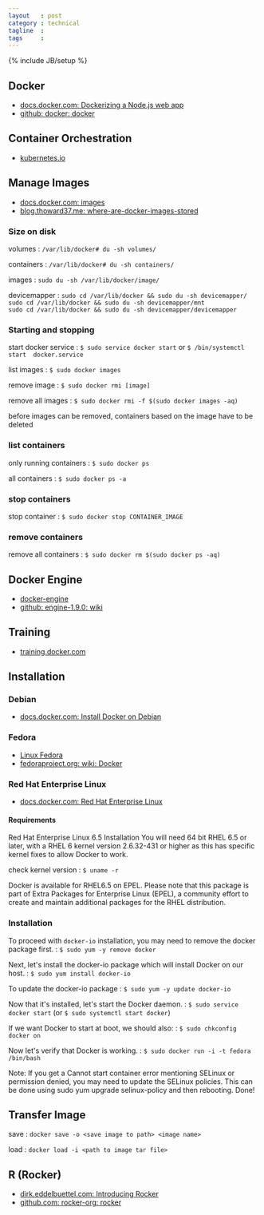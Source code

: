 ```yaml
---
layout   : post
category : technical
tagline  : 
tags     : 
---
```

{% include JB/setup %}


## Docker

- [docs.docker.com: Dockerizing a Node.js web app](https://docs.docker.com/examples/nodejs_web_app/)
- [github: docker: docker](https://github.com/docker/docker)


## Container Orchestration

- [kubernetes.io](https://kubernetes.io)


## Manage Images

- [docs.docker.com: images](https://docs.docker.com/engine/reference/commandline/images)
- [blog.thoward37.me: where-are-docker-images-stored](http://blog.thoward37.me/articles/where-are-docker-images-stored)

### Size on disk

volumes
:   `/var/lib/docker# du -sh volumes/`

containers
:   `/var/lib/docker# du -sh containers/`

images
:   `sudo du -sh /var/lib/docker/image/`

devicemapper
:   `sudo cd /var/lib/docker && sudo du -sh devicemapper/`  
    `sudo cd /var/lib/docker && sudo du -sh devicemapper/mnt`  
    `sudo cd /var/lib/docker && sudo du -sh devicemapper/devicemapper`

### Starting and stopping

start docker service
:   `$ sudo service docker start` or `$ /bin/systemctl start  docker.service`

list images
:   `$ sudo docker images`

remove image
:   `$ sudo docker rmi [image]`

remove all images
:   `$ sudo docker rmi -f $(sudo docker images -aq)`

before images can be removed, containers based on the image have to be deleted

### list containers

only running containers
:   `$ sudo docker ps`

all containers
:   `$ sudo docker ps -a`

### stop containers

stop container
:   `$ sudo docker stop CONTAINER_IMAGE`

### remove containers

remove all containers
:   `$ sudo docker rm $(sudo docker ps -aq)`

## Docker Engine

- [docker-engine](https://www.docker.com/docker-engine)
- [github: engine-1.9.0: wiki](https://github.com/docker/docker/wiki/Engine-1.9.0)

## Training 

- [training.docker.com](https://training.docker.com/)

## Installation

### Debian

- [docs.docker.com: Install Docker on Debian](https://docs.docker.com/engine/installation/linux/debian/)

### Fedora

- [Linux Fedora](https://docs.docker.com/engine/installation/fedora)
- [fedoraproject.org: wiki: Docker](https://fedoraproject.org/wiki/Docker)

### Red Hat Enterprise Linux

- [docs.docker.com: Red Hat Enterprise Linux](https://docs.docker.com/v1.5/installation/rhel)

#### Requirements

Red Hat Enterprise Linux 6.5 Installation
You will need 64 bit RHEL 6.5 or later, with a RHEL 6 kernel version 2.6.32-431 or higher as this has specific kernel fixes to allow Docker to work.

check kernel version
:   `$ uname -r`

Docker is available for RHEL6.5 on EPEL. Please note that this package is part of Extra Packages for Enterprise Linux (EPEL), a community effort to create and maintain additional packages for the RHEL distribution.

### Installation

To proceed with `docker-io` installation, you may need to remove the docker package first.
:   `$ sudo yum -y remove docker`

Next, let's install the docker-io package which will install Docker on our host.
:   `$ sudo yum install docker-io`

To update the docker-io package
:   `$ sudo yum -y update docker-io`

Now that it's installed, let's start the Docker daemon.
:   `$ sudo service docker start` (or `$ sudo systemctl start docker`)

If we want Docker to start at boot, we should also:
:   `$ sudo chkconfig docker on`

Now let's verify that Docker is working.
:   `$ sudo docker run -i -t fedora /bin/bash`

Note: If you get a Cannot start container error mentioning SELinux or permission denied, you may need to update the SELinux policies. This can be done using sudo yum upgrade selinux-policy and then rebooting.
Done!

## Transfer Image

save
:   `docker save -o <save image to path> <image name>`

load
:   `docker load -i <path to image tar file>`

## R (Rocker)

- [dirk.eddelbuettel.com: Introducing Rocker](http://dirk.eddelbuettel.com/blog/2014/10/23/#introducing_rocker)
- [github.com: rocker-org: rocker](https://github.com/rocker-org/rocker)
